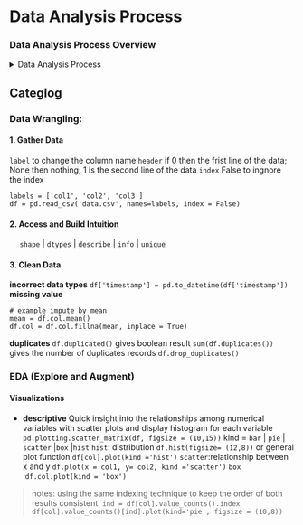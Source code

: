 # Data Analysis Process

### Data Analysis Process Overview
<details> 
<summary> Data Analysis Process </summary>
<bold> 
Step 1: Ask questions   

Either you're given data and ask questions based on it, or you ask questions first and gather data based on that later. In both cases, great questions help you focus on relevant parts of your data and direct your analysis towards meaningful insights.

Step 2: Wrangle data
You get the data you need in a form you can work with in three steps: gather, assess, clean. You gather the data you need to answer your questions, assess your data to identify any problems in your data’s quality or structure, and clean your data by modifying, replacing, or removing data to ensure that your dataset is of the highest quality and as well-structured as possible.

Step 3: Perform EDA (Exploratory Data Analysis)
You explore and then augment your data to maximize the potential of your analyses, visualizations, and models. Exploring involves finding patterns in your data, visualizing relationships in your data, and building intuition about what you’re working with. After exploring, you can do things like remove outliers and create better features from your data, also known as feature engineering.

Step 4: Draw conclusions (or even make predictions)
This step is typically approached with machine learning or inferential statistics that are beyond the scope of this course, which will focus on drawing conclusions with descriptive statistics.

Step 5: Communicate your results
You often need to justify and convey meaning in the insights you’ve found. Or, if your end goal is to build a system, you usually need to share what you’ve built, explain how you reached design decisions, and report how well it performs. There are many ways to communicate your results: reports, slide decks, blog posts, emails, presentations, or even conversations. Data visualization will always be very valuable.
</details>

## Categlog 
### Data Wrangling: 
#### 1. Gather Data
`label`  to change the column name 
`header` if 0 then the frist line of the data; None then nothing; 1 is the second line of the data
`index` False to ingnore the index
```
labels = ['col1', 'col2', 'col3']  
df = pd.read_csv('data.csv', names=labels, index = False)   
```
#### 2.  Access and Build Intuition
  &emsp;   `shape` | `dtypes` | `describe` | `info` | `unique`
#### 3. Clean Data
**incorrect data types**
`df['timestamp'] = pd.to_datetime(df['timestamp']) `
**missing value** 
   ```
   # example impute by mean
   mean = df.col.mean()   
   df.col = df.col.fillna(mean, inplace = True)
   ```
**duplicates** 
`df.duplicated()` gives boolean result 
`sum(df.duplicates())` gives the number of duplicates records 
`df.drop_duplicates()`



### EDA (Explore and Augment)
#### Visualizations
* **descriptive**
  Quick insight into the relationships among numerical variables with scatter plots and display histogram for each variable
  `pd.plotting.scatter_matrix(df, figsize = (10,15))`
   kind = `bar` | `pie` | `scatter` |`box` |`hist` 
  `hist`: distribution   `df.hist(figsize= (12,8))` or general plot function  `df[col].plot(kind ='hist')` 
  `scatter`:relationship between x and y `df.plot(x = col1, y= col2, kind ='scatter')` 
  `box` :`df.col.plot(kind = 'box')` 
> notes:
> using the same indexing technique to keep the order of both results consistent. 
> `ind = df[col].value_counts().index`
> `df[col].value_counts()[ind].plot(kind='pie', figsize = (10,8))`
